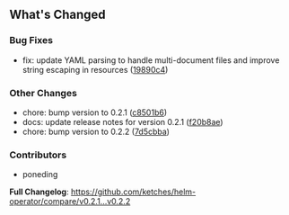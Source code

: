 ## What's Changed

### Bug Fixes
- fix: update YAML parsing to handle multi-document files and improve string escaping in resources ([19890c4](../../commit/19890c40d137ad2a91fe5d6b3fb916b66f573018))

### Other Changes
- chore: bump version to 0.2.1 ([c8501b6](../../commit/c8501b6c61ff9427614c5477fb25cf53764fecc4))
- docs: update release notes for version 0.2.1 ([f20b8ae](../../commit/f20b8ae1c9042e1fa7468d9882b4007d25e321df))
- chore: bump version to 0.2.2 ([7d5cbba](../../commit/7d5cbba171493377df4ac07dedc00773c005e52c))

### Contributors
- poneding

**Full Changelog**: https://github.com/ketches/helm-operator/compare/v0.2.1...v0.2.2
